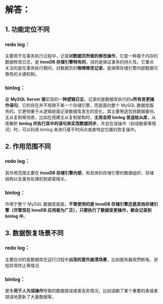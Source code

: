 # 解答：

## 1. 功能定位不同
### redo log：
主要用于在事务执行过程中，记录**对数据页所做的修改操作**，它是一种基于内存的数据修改日志，是 **InnoDB 存储引擎特有的**，目的是保证事务的持久性。它重点关注的是在事务执行期间，对数据页的**物理修改记录**，是保障存储引擎内部数据可靠性的关键机制。

### binlog：
是 **MySQL Server 层**实现的一**种逻辑日志**，记录的是数据库执行的a**所有变更操作语句**，它的存在并不局限于某一个存储引擎，而是面向整个 MySQL 数据库服务的。它更侧重于从逻辑层面记录数据库发生的变化，其主要用途包括数据备份、主从复制等场景，比如在搭建主从复制架构时，**主库会将 binlog 发送给从库**，从库解析 **binlog 并执行其中的语句来实现数据同步**，并且在误操作（如误删表等情况）时，可以利用 binlog 来进行基于时间点或者特定位置的恢复操作。


## 2. 作用范围不同
### redo log：
其作用范围主要在 **InnoDB 存储引擎内部**，和具体的存储引擎的数据组织、存储结构以及事务处理机制紧密相关。
### binlog：
作用于整个 MySQL 数据库层面，**不管使用的是 InnoDB 存储引擎还是其他存储引擎（尽管现在 InnoDB 应用极为广泛），只要执行了数据变更操作，都会记录到 binlog 中**。


## 3. 数据恢复场景不同
### redo log：
主要应对的是数据库在运行过程中**出现的意外崩溃场景**，比如服务器突然断电、进程异常终止等情况
### binlog：
更多**用于人为误操作**导致的数据错误或者丢失情况，比如误删了某个重要的表或者错误地更新了大量数据等，

